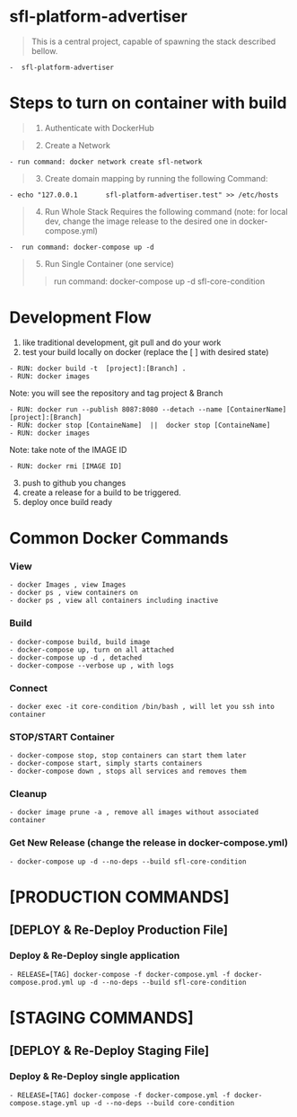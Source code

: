 # sfl-platform-advertiser
> This is a central project, capable of spawning the stack described bellow.

    -  sfl-platform-advertiser


# Steps to turn on container with build
> 1. Authenticate with DockerHub

> 2. Create a Network
    
    - run command: docker network create sfl-network

> 3. Create domain mapping by running the following Command:

    - echo "127.0.0.1       sfl-platform-advertiser.test" >> /etc/hosts

> 4. Run Whole Stack Requires the following command (note: for local dev, change the
>    image release to the desired one in docker-compose.yml)

    -  run command: docker-compose up -d

> 5. Run Single Container (one service)
>>    run command: docker-compose up -d sfl-core-condition

# Development Flow
1. like traditional development, git pull and do your work
2. test your build locally on docker (replace the [ ] with desired state)
 >   
    - RUN: docker build -t  [project]:[Branch] .
    - RUN: docker images
Note: you will see the repository and tag project & Branch
>
    - RUN: docker run --publish 8087:8080 --detach --name [ContainerName] [project]:[Branch]
    - RUN: docker stop [ContaineName]  ||  docker stop [ContaineName] 
    - RUN: docker images
Note: take note of the IMAGE ID
>
    - RUN: docker rmi [IMAGE ID]
3. push to github you changes
4. create a release for a build to be triggered.
5. deploy once build ready

 # Common Docker Commands

### View
> 
    - docker Images , view Images
    - docker ps , view containers on
    - docker ps , view all containers including inactive

###  Build 
> 
    - docker-compose build, build image
    - docker-compose up, turn on all attached
    - docker-compose up -d , detached
    - docker-compose --verbose up , with logs

### Connect
> 
    - docker exec -it core-condition /bin/bash , will let you ssh into container

###  STOP/START Container 
> 
    - docker-compose stop, stop containers can start them later
    - docker-compose start, simply starts containers
    - docker-compose down , stops all services and removes them

### Cleanup
    - docker image prune -a , remove all images without associated container

### Get New Release (change the release in docker-compose.yml)
> 
    - docker-compose up -d --no-deps --build sfl-core-condition

# [PRODUCTION COMMANDS]

## [DEPLOY & Re-Deploy Production File]
###  Deploy & Re-Deploy single application
   
    - RELEASE=[TAG] docker-compose -f docker-compose.yml -f docker-compose.prod.yml up -d --no-deps --build sfl-core-condition

# [STAGING COMMANDS]

## [DEPLOY & Re-Deploy Staging File]
### Deploy & Re-Deploy single application
    - RELEASE=[TAG] docker-compose -f docker-compose.yml -f docker-compose.stage.yml up -d --no-deps --build core-condition


